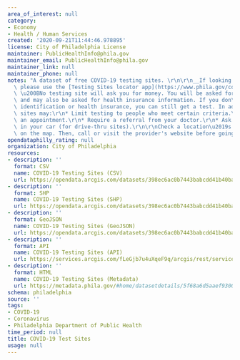 ```yaml
---
area_of_interest: null
category:
- Economy
- Health / Human Services
created: '2020-09-21T11:44:46.978895'
license: City of Philadelphia License
maintainer: PublicHealthInfo@phila.gov
maintainer_email: PublicHealthInfo@phila.gov
maintainer_link: null
maintainer_phone: null
notes: "A dataset of free COVID-19 testing sites. \r\n\r\n__If looking for a test,\
  \ please use the [Testing Sites locator app](https://www.phila.gov/covid-testing-sites/#/).__\
  \ \u200BNo testing site will ask you for money. You will be asked for identification\
  \ and may also be asked for health insurance information. If you don\u2019t have\
  \ identification or health insurance, you can still get a test. In addition, some\
  \ sites may:\r\n* Limit testing to people who meet certain criteria.\r\n* Require\
  \ an appointment.\r\n* Require a referral from your doctor.\r\n* Ask you to stay\
  \ in your car (for drive-thru sites).\r\n\r\nCheck a location\u2019s specific details\
  \ on the map. Then, call or visit the provider's website before going for a test."
opendataphilly_rating: null
organization: City of Philadelphia
resources:
- description: ''
  format: CSV
  name: COVID-19 Testing Sites (CSV)
  url: https://opendata.arcgis.com/datasets/398ec6ac0b7443babcdd41b40bab3407_0.csv
- description: ''
  format: SHP
  name: COVID-19 Testing Sites (SHP)
  url: https://opendata.arcgis.com/datasets/398ec6ac0b7443babcdd41b40bab3407_0.zip
- description: ''
  format: GeoJSON
  name: COVID-19 Testing Sites (GeoJSON)
  url: https://opendata.arcgis.com/datasets/398ec6ac0b7443babcdd41b40bab3407_0.geojson
- description: ''
  format: API
  name: COVID-19 Testing Sites (API)
  url: https://services.arcgis.com/fLeGjb7u4uXqeF9q/arcgis/rest/services/PHL_COVID19_Testing_Sites_PUBLICVIEW/FeatureServer/0/query?outFields=*&where=1%3D1
- description: ''
  format: HTML
  name: COVID-19 Testing Sites (Metadata)
  url: https://metadata.phila.gov/#home/datasetdetails/5f68a6d5aaef9300168fdf0c/representationdetails/5f68a6d5aaef9300168fdf10/
schema: philadelphia
source: ''
tags:
- COVID-19
- Coronavirus
- Philadelphia Department of Public Health
time_period: null
title: COVID-19 Test Sites
usage: null
---
```

